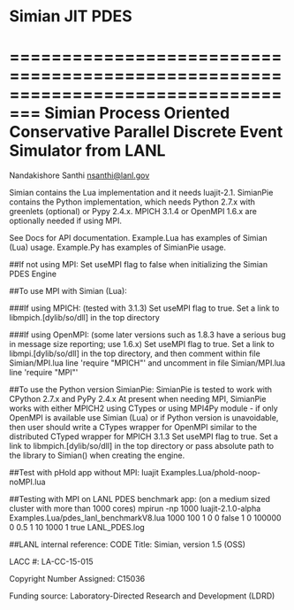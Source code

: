 # Simian JIT PDES

=================================================================================
Simian Process Oriented Conservative Parallel Discrete Event Simulator from LANL
=================================================================================

Nandakishore Santhi <nsanthi@lanl.gov>

Simian contains the Lua implementation and it needs luajit-2.1. SimianPie contains the Python implementation, which needs Python 2.7.x with greenlets (optional) or Pypy 2.4.x. MPICH 3.1.4 or OpenMPI 1.6.x are optionally needed if using MPI.

See Docs for API documentation. Example.Lua has examples of Simian (Lua) usage. Example.Py has examples of SimianPie usage.

##If not using MPI:
    Set useMPI flag to false when initializing the Simian PDES Engine

##To use MPI with Simian (Lua):

###If using MPICH:
    (tested with 3.1.3)
    Set useMPI flag to true. Set a link to libmpich.[dylib/so/dll] in the top directory

###If using OpenMPI:
    (some later versions such as 1.8.3 have a serious bug in message size reporting; use 1.6.x)
    Set useMPI flag to true. Set a link to libmpi.[dylib/so/dll] in the top directory, and then comment within file Simian/MPI.lua line 'require "MPICH"' and uncomment in file Simian/MPI.lua line 'require "MPI"'

##To use the Python version SimianPie:
    SimianPie is tested to work with CPython 2.7.x and PyPy 2.4.x
    At present when needing MPI, SimianPie works with either MPICH2 using CTypes or using MPI4Py module - if only OpenMPI is available use Simian (Lua) or if Python version is unavoidable, then user should write a CTypes wrapper for OpenMPI similar to the distributed CTyped wrapper for MPICH 3.1.3
        Set useMPI flag to true. Set a link to libmpich.[dylib/so/dll] in the top directory or pass absolute path to the library to Simian() when creating the engine.

##Test with pHold app without MPI:
    luajit Examples.Lua/phold-noop-noMPI.lua

##Testing with MPI on LANL PDES benchmark app:
    (on a medium sized cluster with more than 1000 cores)
    mpirun -np 1000 luajit-2.1.0-alpha Examples.Lua/pdes_lanl_benchmarkV8.lua 1000 100 1 0 0 false 1 0 100000 0 0.5 1 10 1000 1 true LANL_PDES.log

##LANL internal reference:
CODE Title: Simian, version 1.5 (OSS)

LACC #:  LA-CC-15-015

Copyright Number Assigned: C15036

Funding source: Laboratory-Directed Research and Development (LDRD)
